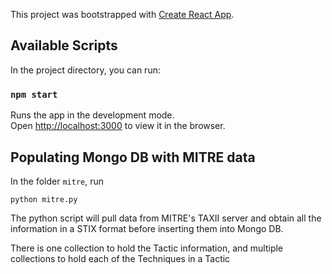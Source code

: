 This project was bootstrapped with [Create React App](https://github.com/facebook/create-react-app).

## Available Scripts

In the project directory, you can run:

### `npm start`

Runs the app in the development mode.<br>
Open [http://localhost:3000](http://localhost:3000) to view it in the browser.

## Populating Mongo DB with MITRE data

In the folder `mitre`, run 

`python mitre.py`

The python script will pull data from MITRE's TAXII server and obtain all the information in a STIX format before inserting them into Mongo DB.

There is one collection to hold the Tactic information, and multiple collections to hold each of the Techniques in a Tactic

